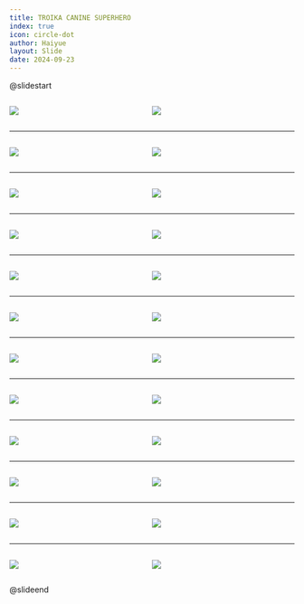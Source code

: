 ```yaml
---
title: TROIKA CANINE SUPERHERO
index: true
icon: circle-dot
author: Haiyue
layout: Slide
date: 2024-09-23
---
```

 
@slidestart

<div style="display:flex">
<div style="flex:1">

![](/reading/english/Level-O/TROIKA%20CANINE%20SUPERHERO/001.webp)
</div>
<div style="flex:1">

![](/reading/english/Level-O/TROIKA%20CANINE%20SUPERHERO/002.webp)
</div>
</div>

---

<div style="display:flex">
<div style="flex:1">

![](/reading/english/Level-O/TROIKA%20CANINE%20SUPERHERO/003.webp)
</div>
<div style="flex:1">

![](/reading/english/Level-O/TROIKA%20CANINE%20SUPERHERO/004.webp)
</div>
</div>

---

<div style="display:flex">
<div style="flex:1">

![](/reading/english/Level-O/TROIKA%20CANINE%20SUPERHERO/005.webp)
</div>
<div style="flex:1">

![](/reading/english/Level-O/TROIKA%20CANINE%20SUPERHERO/006.webp)
</div>
</div>

---

<div style="display:flex">
<div style="flex:1">

![](/reading/english/Level-O/TROIKA%20CANINE%20SUPERHERO/007.webp)
</div>
<div style="flex:1">

![](/reading/english/Level-O/TROIKA%20CANINE%20SUPERHERO/008.webp)
</div>
</div>

---

<div style="display:flex">
<div style="flex:1">

![](/reading/english/Level-O/TROIKA%20CANINE%20SUPERHERO/009.webp)
</div>
<div style="flex:1">

![](/reading/english/Level-O/TROIKA%20CANINE%20SUPERHERO/010.webp)
</div>
</div>

---

<div style="display:flex">
<div style="flex:1">

![](/reading/english/Level-O/TROIKA%20CANINE%20SUPERHERO/011.webp)
</div>
<div style="flex:1">

![](/reading/english/Level-O/TROIKA%20CANINE%20SUPERHERO/012.webp)
</div>
</div>

---

<div style="display:flex">
<div style="flex:1">

![](/reading/english/Level-O/TROIKA%20CANINE%20SUPERHERO/013.webp)
</div>
<div style="flex:1">

![](/reading/english/Level-O/TROIKA%20CANINE%20SUPERHERO/014.webp)
</div>
</div>

---

<div style="display:flex">
<div style="flex:1">

![](/reading/english/Level-O/TROIKA%20CANINE%20SUPERHERO/015.webp)
</div>
<div style="flex:1">

![](/reading/english/Level-O/TROIKA%20CANINE%20SUPERHERO/016.webp)
</div>
</div>

---

<div style="display:flex">
<div style="flex:1">

![](/reading/english/Level-O/TROIKA%20CANINE%20SUPERHERO/017.webp)
</div>
<div style="flex:1">

![](/reading/english/Level-O/TROIKA%20CANINE%20SUPERHERO/018.webp)
</div>
</div>

---

<div style="display:flex">
<div style="flex:1">

![](/reading/english/Level-O/TROIKA%20CANINE%20SUPERHERO/019.webp)
</div>
<div style="flex:1">

![](/reading/english/Level-O/TROIKA%20CANINE%20SUPERHERO/020.webp)
</div>
</div>

---

<div style="display:flex">
<div style="flex:1">

![](/reading/english/Level-O/TROIKA%20CANINE%20SUPERHERO/021.webp)
</div>
<div style="flex:1">

![](/reading/english/Level-O/TROIKA%20CANINE%20SUPERHERO/022.webp)
</div>
</div>

---

<div style="display:flex">
<div style="flex:1">

![](/reading/english/Level-O/TROIKA%20CANINE%20SUPERHERO/023.webp)
</div>
<div style="flex:1">

![](/reading/english/Level-O/TROIKA%20CANINE%20SUPERHERO/024.webp)
</div>
</div>

@slideend